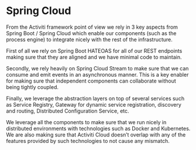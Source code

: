 # Spring Cloud

From the Activiti framework point of view we rely in 3 key aspects from Spring Boot / Spring Cloud which enable our components \(such as the process engine\) to integrate nicely with the rest of the infrastructure.

First of all we rely on Spring Boot HATEOAS for all of our REST endpoints making sure that they are aligned and we have minimal code to maintain.

Secondly, we rely heavily on Spring Cloud Stream to make sure that we can consume and emit events in an asynchronous manner. This is a key enabler for making sure that independent components can collaborate without being tightly coupled.

Finally, we leverage the abstraction layers on top of several services such as Service Registry, Gateway for dynamic service registration, discovery and routing, Distributed Configuration Service, etc.

We leverage all the components to make sure that we run nicely in distributed environments with technologies such as Docker and Kubernetes. We are also making sure that Activiti Cloud doesn’t overlap with any of the features provided by such technologies to not cause any mismatch.

